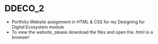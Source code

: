 # DDECO_2
- Portfolio Website assignment in HTML & CSS for my Designing for Digital Ecosystem module
- To view the website, please download the files and open the .html in a browser!
